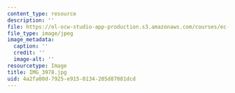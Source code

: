 ```yaml
---
content_type: resource
description: ''
file: https://ol-ocw-studio-app-production.s3.amazonaws.com/courses/ec-721-wheelchair-design-in-developing-countries-spring-2009/4a2fa00d7925e9150134205d87081dcd_IMG_3978.jpg
file_type: image/jpeg
image_metadata:
  caption: ''
  credit: ''
  image-alt: ''
resourcetype: Image
title: IMG_3978.jpg
uid: 4a2fa00d-7925-e915-0134-205d87081dcd
---
```

